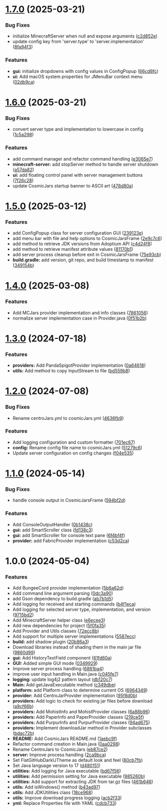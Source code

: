 # [1.7.0](https://github.com/GeorgeV220/cosmicjars/compare/v1.6.0...v1.7.0) (2025-03-21)


### Bug Fixes

* initialize MinecraftServer when null and expose arguments ([c2d852e](https://github.com/GeorgeV220/cosmicjars/commit/c2d852e874da60f314e0cdaa8f7b3d0413e0450d))
* update config key from 'server.type' to 'server.implementation' ([8fa94f3](https://github.com/GeorgeV220/cosmicjars/commit/8fa94f3711da9dc8ebccffffec06b7baaee96ea5))


### Features

* **gui:** initialize dropdowns with config values in ConfigPopup ([66cd8fc](https://github.com/GeorgeV220/cosmicjars/commit/66cd8fc39adc6b333edf52cf68f15a0b301e4144))
* **ui:** Add macOS system properties for JMenuBar context menu ([02db9ca](https://github.com/GeorgeV220/cosmicjars/commit/02db9ca168e2905af4987c38d09473041d2d73f0))

# [1.6.0](https://github.com/GeorgeV220/cosmicjars/compare/v1.5.0...v1.6.0) (2025-03-21)


### Bug Fixes

* convert server type and implementation to lowercase in config ([1c5a298](https://github.com/GeorgeV220/cosmicjars/commit/1c5a2985494fe33ce504c2dfa6c146d110ca737a))


### Features

* add command manager and refactor command handling ([e3065e7](https://github.com/GeorgeV220/cosmicjars/commit/e3065e760fd5cd3f7d64c725ba573af045d07cf6))
* **minecraft-server:** add stopServer method to handle server shutdown ([a57da82](https://github.com/GeorgeV220/cosmicjars/commit/a57da82be8e3c72dae9a406370ab6a90c1b7dded))
* **ui:** add floating control panel with server management buttons ([7f26c28](https://github.com/GeorgeV220/cosmicjars/commit/7f26c2810aa8674b107d96bb9283d4a342c9a83b))
* update CosmicJars startup banner to ASCII art ([478d80a](https://github.com/GeorgeV220/cosmicjars/commit/478d80a3829878cb8fa2c390604bbc06d39f9d82))

# [1.5.0](https://github.com/GeorgeV220/cosmicjars/compare/v1.4.0...v1.5.0) (2025-03-12)


### Features

* add ConfigPopup class for server configuration GUI ([239123e](https://github.com/GeorgeV220/cosmicjars/commit/239123e591eae45201962a9221fa7d2be87af5a1))
* add menu bar with file and help options to CosmicJarsFrame ([2e9c7c6](https://github.com/GeorgeV220/cosmicjars/commit/2e9c7c6368011826b81fe9785d2300ed2fa5c9f2))
* add method to retrieve JDK versions from Adoptium API ([c4d24f8](https://github.com/GeorgeV220/cosmicjars/commit/c4d24f8ae64f93be902924e58dc2eda126c99858))
* add method to retrieve manifest attribute values ([81170b1](https://github.com/GeorgeV220/cosmicjars/commit/81170b13c93c777501af8b5a2996755791ef509b))
* add server process cleanup before exit in CosmicJarsFrame ([75e93cb](https://github.com/GeorgeV220/cosmicjars/commit/75e93cb15d0bb04f6aaad1982b549538f7a098a8))
* **build.gradle:** add version, git repo, and build timestamp to manifest ([349154b](https://github.com/GeorgeV220/cosmicjars/commit/349154babf687af493293ef0485805217793f498))

# [1.4.0](https://github.com/GeorgeV220/cosmicjars/compare/v1.3.0...v1.4.0) (2025-03-08)


### Features

* Add MCJars provider implementation and info classes ([7861056](https://github.com/GeorgeV220/cosmicjars/commit/7861056dd8475218347e20c5e1cbc3ea8302d270))
* normalize server implementation case in Provider.java ([0f51b2b](https://github.com/GeorgeV220/cosmicjars/commit/0f51b2bba3b965cf3120f5b502bc4feec7f7ea82))

# [1.3.0](https://github.com/GeorgeV220/cosmicjars/compare/v1.2.0...v1.3.0) (2024-07-18)


### Features

* **providers:** Add PandaSpigotProvider implementation ([0a64618](https://github.com/GeorgeV220/cosmicjars/commit/0a646180884cb53436b61acf009be584a0139f72))
* **utils:** Add method to copy InputStream to file ([bd559b8](https://github.com/GeorgeV220/cosmicjars/commit/bd559b88f96f7ee070f6980edbb89c611097f513))

# [1.2.0](https://github.com/GeorgeV220/cosmicjars/compare/v1.1.0...v1.2.0) (2024-07-08)


### Bug Fixes

* Rename centroJars.yml to cosmicJars.yml ([4636fb9](https://github.com/GeorgeV220/cosmicjars/commit/4636fb9ddb55b60d18a22ccf40178a69bd05453a))


### Features

* Add logging configuration and custom formatter ([701ec67](https://github.com/GeorgeV220/cosmicjars/commit/701ec673b41c0ffe2316782d0e911bbcfb8a868c))
* **config:** Rename config file name to cosmicJars.yml ([51279c6](https://github.com/GeorgeV220/cosmicjars/commit/51279c60df7dc9aaf2a5cee64fbc791f6bbd59bc))
* Update server configuration on config changes ([f04e535](https://github.com/GeorgeV220/cosmicjars/commit/f04e535c108ab544d6aa7b6811d9d6c2e2984bf6))

# [1.1.0](https://github.com/GeorgeV220/cosmicjars/compare/v1.0.0...v1.1.0) (2024-05-14)


### Bug Fixes

* handle console output in CosmicJarsFrame ([594bf2d](https://github.com/GeorgeV220/cosmicjars/commit/594bf2d4cc3ce778027d467b087a9eb83310132f))


### Features

* Add ConsoleOutputHandler ([0b1438c](https://github.com/GeorgeV220/cosmicjars/commit/0b1438cb1d120c2975f8a55284998788307f65b4))
* **gui:** add SmartScroller class ([fd138c3](https://github.com/GeorgeV220/cosmicjars/commit/fd138c3b9e40f669b0be775a57cd4f1d708fc3c0))
* **gui:** add SmartScroller for console text pane ([6f4bf4f](https://github.com/GeorgeV220/cosmicjars/commit/6f4bf4f65c1b08238dc72ceb213aeac4dfd0b23c))
* **provider:** add FabricProvider implementation ([c53d2ca](https://github.com/GeorgeV220/cosmicjars/commit/c53d2ca67fdc0b4729541e549ae8cc52c4005efa))

# 1.0.0 (2024-05-04)


### Features

* Add BungeeCord provider implementation ([5b6a62d](https://github.com/GeorgeV220/cosmicjars/commit/5b6a62d0f9a81e495e78ed2535d98db2a373a7e5))
* Add command line argument parsing ([0dc3a90](https://github.com/GeorgeV220/cosmicjars/commit/0dc3a901129ace0de46bec906467d739c6df1c36))
* add Gson dependency to build.gradle ([ab7b1d5](https://github.com/GeorgeV220/cosmicjars/commit/ab7b1d5541e32c6ceddb2d54862a7eb6eb61cba1))
* Add logging for received and starting commands ([b4f1eca](https://github.com/GeorgeV220/cosmicjars/commit/b4f1eca025249734c24b5761ce0f83aa580fe186))
* Add logging for selected server type, implementation, and version ([9715bd2](https://github.com/GeorgeV220/cosmicjars/commit/9715bd291636b678853eab70e81620caf4e8bdfd))
* Add MinecraftServer helper class ([e6ecee3](https://github.com/GeorgeV220/cosmicjars/commit/e6ecee3ba0101e334cbc5d9a63eb4ae7891d4d1c))
* Add new dependencies for project ([5f0fa35](https://github.com/GeorgeV220/cosmicjars/commit/5f0fa3556812ec21dcb759886eb06ab64760b46c))
* Add Provider and Utils classes ([72ecc8b](https://github.com/GeorgeV220/cosmicjars/commit/72ecc8ba148ab8da690112de198fa1f5f71d209c))
* Add support for multiple server implementations ([5587ecc](https://github.com/GeorgeV220/cosmicjars/commit/5587ecc4b6ed18f58d2b206f8a6152f06832c154))
* **build:** add shadow plugin ([20b86a3](https://github.com/GeorgeV220/cosmicjars/commit/20b86a37c20491c9a10624abd61cafea5ca8b429))
* Download libraries instead of shading them in the main jar file ([9860d99](https://github.com/GeorgeV220/cosmicjars/commit/9860d995a521cfe124ce3b7333b4fae41916e4dd))
* **gui:** Add HistoryTextField component ([61fd60a](https://github.com/GeorgeV220/cosmicjars/commit/61fd60a8a154ffb07f0364a637cb32c47dd47e94))
* **GUI:** Added simple GUI mode ([0349929](https://github.com/GeorgeV220/cosmicjars/commit/034992949f71d07e4858b15ba06e05156257a5bb))
* Improve server process handling ([6861ba4](https://github.com/GeorgeV220/cosmicjars/commit/6861ba406b9bc269de18bc50a2792205e81497ec))
* improve user input handling in Main.java ([c045fe7](https://github.com/GeorgeV220/cosmicjars/commit/c045fe71bad7160971471507e168dc89e9a75c4b))
* **logging:** update log4j2 pattern layout ([db120c7](https://github.com/GeorgeV220/cosmicjars/commit/db120c7a16a8893cc6c12bfabc2fe6055c631e89))
* **Main:** Add getJavaExecutable method ([c349dbe](https://github.com/GeorgeV220/cosmicjars/commit/c349dbe795d6b3daf9b2300a316ce1f3d8fedd81))
* **platform:** add Platform class to determine current OS ([6964349](https://github.com/GeorgeV220/cosmicjars/commit/69643496ec6d87545043c58d64d16ff676b5e369))
* **provider:** Add CentroJarProvider implementation ([95f8d0b](https://github.com/GeorgeV220/cosmicjars/commit/95f8d0b9ef0783a51437f4bd9286ee5908b539b6))
* **providers:** Add logic to check for existing jar files before download ([a9cf66b](https://github.com/GeorgeV220/cosmicjars/commit/a9cf66be694873d63de5ee181cc4e5ea93502b8f))
* **providers:** Add MohistInfo and MohistProvider classes ([6a88b96](https://github.com/GeorgeV220/cosmicjars/commit/6a88b96211fb40654a4324eea85b50463b0bc890))
* **providers:** Add PaperInfo and PaperProvider classes ([219ce5f](https://github.com/GeorgeV220/cosmicjars/commit/219ce5fa15842a4011a300bf92393556bafb0346))
* **providers:** Add PurpurInfo and PurpurProvider classes ([94ad675](https://github.com/GeorgeV220/cosmicjars/commit/94ad675d0011b1b1895f97abb8a349314e4b1231))
* **providers:** Implement downloadJar method in Provider subclasses ([bdac72b](https://github.com/GeorgeV220/cosmicjars/commit/bdac72bfcb1bcb6e0ec11ec9111defc0e37aab09))
* **README:** Add CosmicJars README.md ([1aebc9f](https://github.com/GeorgeV220/cosmicjars/commit/1aebc9f9fca3a43cd2a0cef033d5a2f8291db6d3))
* Refactor command creation in Main.java ([0aa0298](https://github.com/GeorgeV220/cosmicjars/commit/0aa029825d3ae5c877fcdfc0278ed424b262d8d0))
* Rename CentroJars to CosmicJars ([eb87ce2](https://github.com/GeorgeV220/cosmicjars/commit/eb87ce27e37a6ba65afe3b856c17ab63e763de1a))
* **server:** Improve process handling ([2ca9bca](https://github.com/GeorgeV220/cosmicjars/commit/2ca9bca6f55b832426fb7e6efe61b8cdabb74677))
* Set FlatGitHubDarkIJTheme as default look and feel ([80cb7fb](https://github.com/GeorgeV220/cosmicjars/commit/80cb7fbf7ed57b71a7805cff3ae3fd26f0ec92a3))
* Set Java language version to 17 ([d480151](https://github.com/GeorgeV220/cosmicjars/commit/d480151b78a206e55984d6ea81930999c8562412))
* **utilities:** Add logging for Java executable ([bd67f56](https://github.com/GeorgeV220/cosmicjars/commit/bd67f5608091700e1f7a17cf0d40cb6db487bb3d))
* **utilities:** Add permission setting for Java executable ([985260b](https://github.com/GeorgeV220/cosmicjars/commit/985260b544a54d52f9e9df7ac99c43eb94f14317))
* **utilities:** Add support for extracting JDK from tar.gz files ([461b646](https://github.com/GeorgeV220/cosmicjars/commit/461b646bf226abde38757864f5a8ddbc99246b1a))
* **utils:** Add isWindows() method ([b43ad97](https://github.com/GeorgeV220/cosmicjars/commit/b43ad9716590e3df8b585be915a6bc410e4d714b))
* **utils:** Add JDKUtilities class ([18ce968](https://github.com/GeorgeV220/cosmicjars/commit/18ce96854a52d02bf6776f918dfbdc3078b88303))
* **utils:** Improve download progress logging ([acb2f33](https://github.com/GeorgeV220/cosmicjars/commit/acb2f339d82e5102310d70a04c47611a1886d73a))
* **yml:** Replace Properties file with YAML ([cdcb733](https://github.com/GeorgeV220/cosmicjars/commit/cdcb733b606cec9d2517478bd98cbd7fdfc7a733))
